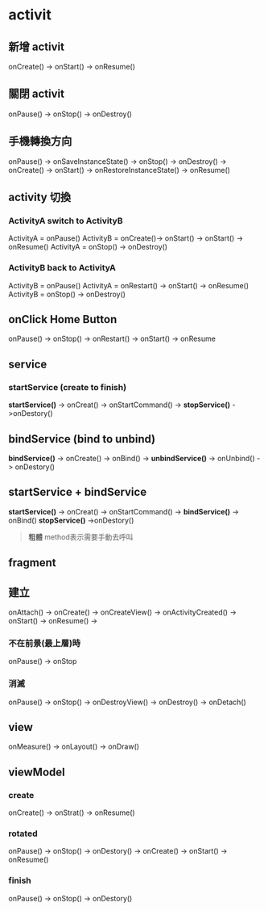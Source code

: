 # activit

## 新增 activit
onCreate() -> onStart() -> onResume()

## 關閉 activit
onPause() -> onStop() -> onDestroy()

## 手機轉換方向
onPause() -> onSaveInstanceState() -> onStop() -> onDestroy() -> onCreate() -> onStart() -> onRestoreInstanceState() -> onResume()

## activity 切換

### ActivityA switch to ActivityB

ActivityA = onPause()
ActivityB = onCreate()-> onStart() -> onStart() -> onResume()
ActivityA = onStop() -> onDestroy()

### ActivityB back to ActivityA

ActivityB = onPause()
ActivityA = onRestart() -> onStart() -> onResume()
ActivityB = onStop() -> onDestroy()

## onClick Home Button

onPause() -> onStop() ->  onRestart() -> onStart() -> onResume

## service

### startService (create to finish)
**startService()** -> onCreat() -> onStartCommand() -> **stopService()** ->onDestory()


## bindService (bind to unbind)
**bindService()** -> onCreate() -> onBind() -> **unbindService()** -> onUnbind() -> onDestory()

## startService + bindService
**startService()** -> onCreat() -> onStartCommand() -> **bindService()** -> onBind() **stopService()** ->onDestory()

> **粗體** method表示需要手動去呼叫

## fragment

## 建立
onAttach() -> onCreate() -> onCreateView() -> onActivityCreated() -> onStart() -> onResume() -> 

### 不在前景(最上層)時
onPause() -> onStop

### 消滅
onPause() -> onStop() -> onDestroyView() -> onDestroy() -> onDetach()

## view

onMeasure() -> onLayout() -> onDraw()

## viewModel

### create
onCreate() -> onStrat() -> onResume()

### rotated
onPause() -> onStop() -> onDestory() -> onCreate() -> onStart() -> onResume()

### finish
onPause() -> onStop() -> onDestory()